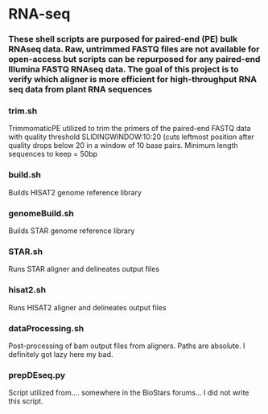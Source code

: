 # RNA-seq
### These shell scripts are purposed for paired-end (PE) bulk RNAseq data. Raw, untrimmed FASTQ files are not available for open-access but scripts can be repurposed for any paired-end Illumina FASTQ RNAseq data. The goal of this project is to verify which aligner is more efficient for high-throughput RNA seq data from plant RNA sequences

### trim.sh 
TrimmomaticPE utilized to trim the primers of the paired-end FASTQ data with quality threshold SLIDINGWINDOW:10:20 (cuts leftmost position after quality drops below 20 in a window of 10 base pairs. Minimum length sequences to keep = 50bp

### build.sh 
Builds HISAT2 genome reference library
### genomeBuild.sh 
Builds STAR genome reference library

### STAR.sh
Runs STAR aligner and delineates output files
### hisat2.sh
Runs HISAT2 aligner and delineates output files

### dataProcessing.sh
Post-processing of bam output files from aligners. Paths are absolute. I definitely got lazy here my bad.

### prepDEseq.py
Script utilized from.... somewhere in the BioStars forums... I did not write this script. 
